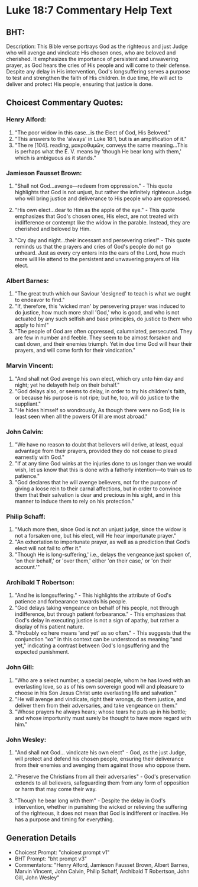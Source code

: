 # Luke 18:7 Commentary Help Text

## BHT:
Description:
This Bible verse portrays God as the righteous and just Judge who will avenge and vindicate His chosen ones, who are beloved and cherished. It emphasizes the importance of persistent and unwavering prayer, as God hears the cries of His people and will come to their defense. Despite any delay in His intervention, God's longsuffering serves a purpose to test and strengthen the faith of His children. In due time, He will act to deliver and protect His people, ensuring that justice is done.

## Choicest Commentary Quotes:
### Henry Alford:
1. "The poor widow in this case...is the Elect of God, His Beloved."
2. "This answers to the 'always' in Luke 18:1, but is an amplification of it."
3. "The re [104]. reading, μακροθυμῶν, conveys the same meaning...This is perhaps what the E. V. means by 'though He bear long with them,' which is ambiguous as it stands."

### Jamieson Fausset Brown:
1. "Shall not God...avenge—redeem from oppression." - This quote highlights that God is not unjust, but rather the infinitely righteous Judge who will bring justice and deliverance to His people who are oppressed.

2. "His own elect...dear to Him as the apple of the eye." - This quote emphasizes that God's chosen ones, His elect, are not treated with indifference or contempt like the widow in the parable. Instead, they are cherished and beloved by Him.

3. "Cry day and night...their incessant and persevering cries!" - This quote reminds us that the prayers and cries of God's people do not go unheard. Just as every cry enters into the ears of the Lord, how much more will He attend to the persistent and unwavering prayers of His elect.

### Albert Barnes:
1. "The great truth which our Saviour 'designed' to teach is what we ought to endeavor to find."
2. "If, therefore, this 'wicked man' by persevering prayer was induced to do justice, how much more shall 'God,' who is good, and who is not actuated by any such selfish and base principles, do justice to them who apply to him!"
3. "The people of God are often oppressed, calumniated, persecuted. They are few in number and feeble. They seem to be almost forsaken and cast down, and their enemies triumph. Yet in due time God will hear their prayers, and will come forth for their vindication."

### Marvin Vincent:
1. "And shall not God avenge his own elect, which cry unto him day and night; yet he delayeth help on their behalf." 
2. "God delays also, or seems to delay, in order to try his children's faith, or because his purpose is not ripe; but he, too, will do justice to the suppliant." 
3. "He hides himself so wondrously, As though there were no God; He is least seen when all the powers Of ill are most abroad."

### John Calvin:
1. "We have no reason to doubt that believers will derive, at least, equal advantage from their prayers, provided they do not cease to plead earnestly with God."
2. "If at any time God winks at the injuries done to us longer than we would wish, let us know that this is done with a fatherly intention—to train us to patience."
3. "God declares that he will avenge believers, not for the purpose of giving a loose rein to their carnal affections, but in order to convince them that their salvation is dear and precious in his sight, and in this manner to induce them to rely on his protection."

### Philip Schaff:
1. "Much more then, since God is not an unjust judge, since the widow is not a forsaken one, but his elect, will He hear importunate prayer."
2. "An exhortation to importunate prayer, as well as a prediction that God’s elect will not fail to offer it."
3. "Though He is long-suffering,' i.e., delays the vengeance just spoken of, 'on their behalf,' or 'over them,' either 'on their case,' or 'on their account.'"

### Archibald T Robertson:
1. "And he is longsuffering." - This highlights the attribute of God's patience and forbearance towards his people.
2. "God delays taking vengeance on behalf of his people, not through indifference, but through patient forbearance." - This emphasizes that God's delay in executing justice is not a sign of apathy, but rather a display of his patient nature.
3. "Probably κα here means 'and yet' as so often." - This suggests that the conjunction "κα" in this context can be understood as meaning "and yet," indicating a contrast between God's longsuffering and the expected punishment.

### John Gill:
1. "Who are a select number, a special people, whom he has loved with an everlasting love, so as of his own sovereign good will and pleasure to choose in his Son Jesus Christ unto everlasting life and salvation."
2. "He will avenge and vindicate, right their wrongs, do them justice, and deliver them from their adversaries, and take vengeance on them."
3. "Whose prayers he always hears; whose tears he puts up in his bottle; and whose importunity must surely be thought to have more regard with him."

### John Wesley:
1. "And shall not God... vindicate his own elect" - God, as the just Judge, will protect and defend his chosen people, ensuring their deliverance from their enemies and avenging them against those who oppose them.

2. "Preserve the Christians from all their adversaries" - God's preservation extends to all believers, safeguarding them from any form of opposition or harm that may come their way.

3. "Though he bear long with them" - Despite the delay in God's intervention, whether in punishing the wicked or relieving the suffering of the righteous, it does not mean that God is indifferent or inactive. He has a purpose and timing for everything.


## Generation Details
- Choicest Prompt: "choicest prompt v1"
- BHT Prompt: "bht prompt v3"
- Commentators: "Henry Alford, Jamieson Fausset Brown, Albert Barnes, Marvin Vincent, John Calvin, Philip Schaff, Archibald T Robertson, John Gill, John Wesley"
